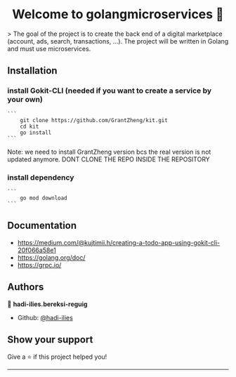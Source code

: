 <h1 align="center">Welcome to golangmicroservices 👋</h1>
> The goal of the project is to create the back end of a digital marketplace (account, ads, search, transactions, ...).
The project will be written in Golang and must use microservices.

## Installation
### install Gokit-CLI (needed if you want to create a service by your own)
    ```
        git clone https://github.com/GrantZheng/kit.git
        cd kit
        go install
    ```
Note: we need to install GrantZheng version bcs the real version is not updated anymore. DONT CLONE THE REPO INSIDE THE REPOSITORY
### install dependency
    ```
        go mod download
    ```

## Documentation
 * https://medium.com/@kujtimii.h/creating-a-todo-app-using-gokit-cli-20f066a58e1
 * https://golang.org/doc/
 * https://grpc.io/

## Authors

👤 **hadi-ilies.bereksi-reguig**

* Github: [@hadi-ilies](https://github.com/hadi-ilies)

## Show your support

Give a ⭐️ if this project helped you!

***
